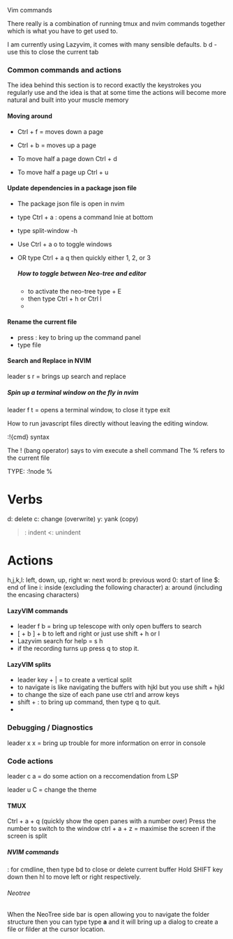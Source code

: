 Vim commands

There really is a combination of running tmux and nvim commands together which is what you have to get used to.


I am currently using Lazyvim, it comes with many sensible defaults.
<Leader> b d - use this to close the current tab

### Common commands and actions

The idea behind this section is to record exactly the keystrokes you regularly use and the idea is 
that at some time the actions will become more natural and built into your muscle memory

#### Moving around
- Ctrl + f = moves down a page

- Ctrl + b = moves up a page

- To move half a page down Ctrl + d
- To move half a page up Ctrl + u

#### Update dependencies in a package json file

- The package json file is open in nvim
- type Ctrl + a : opens a command lnie at bottom
- type split-window -h
- Use Ctrl + a o to toggle windows
- OR type Ctrl + a q then quickly either 1, 2, or 3

  ##### How to toggle between Neo-tree and editor
  - to activate the neo-tree type <leader> + E
  - then type Ctrl + h or Ctrl l
  - 


#### Rename the current file
- press : key to bring up the command panel
- type file <new filename>


#### Search and Replace in NVIM
leader s r = brings up search and replace 

##### Spin up a terminal window on the fly in nvim
leader f t = opens a terminal window, to close it type exit

  

How to run javascript files directly without leaving the editing window.

:!{cmd} syntax

The ! (bang operator) says to vim execute a shell command
The % refers to the current file

TYPE: :!node %

# Verbs 
d: delete
c: change (overwrite)
y: yank (copy)
>: indent
<: unindent

# Actions
h,j,k,l: left, down, up, right
w: next word
b: previous word
0: start of line
$: end of line
i: inside (excluding the following character)
a: around (including the encasing characters)

#### LazyVIM commands
- leader f b = bring up telescope with only open buffers to search
- [ + b ] + b to left and right or just use shift + h or l
- Lazyvim search for help = <leader> s h
- if the recording turns up press q to stop it.
  
#### LazyVIM splits
-  leader key + | = to create a vertical split
- to navigate is like navigating the buffers with hjkl but you use shift + hjkl
- to change the size of each pane use ctrl and arrow keys
- shift + : to bring up command, then type q to quit.
- 
### Debugging / Diagnostics
leader x x = bring up trouble for more information on error in console

### Code actions

leader c a = do some action on a reccomendation from LSP

leader u C = change the theme

#### TMUX 

Ctrl + a + q (quickly show the open panes with a number over)
Press the number to switch to the window 
ctrl + a + z = maximise the screen if the screen is split

##### NVIM commands

: for cmdline, then type bd to close or delete current buffer
Hold SHIFT key down then hl to move left or right respectively.

###### Neotree 

When the NeoTree side bar is open allowing you to navigate the folder structure then you can type
type **a** and it will bring up a dialog to create a file or filder at the cursor location. 
